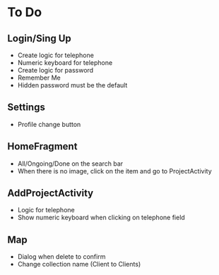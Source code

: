 # To Do

## Login/Sing Up

* Create logic for telephone
* Numeric keyboard for telephone
* Create logic for password
* Remember Me
* Hidden password must be the default

## Settings

* Profile change button

## HomeFragment

* All/Ongoing/Done on the search bar
* When there is no image, click on the item and go to ProjectActivity

## AddProjectActivity

* Logic for telephone
* Show numeric keyboard when clicking on telephone field

## Map

* Dialog when delete to confirm
* Change collection name (Client to Clients)
